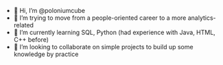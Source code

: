 - 👋 Hi, I’m @poloniumcube
- 👀 I’m trying to move from a people-oriented career to a more analytics-related
- 🌱 I’m currently learning SQL, Python (had experience with Java, HTML, C++ before)
- 💞️ I’m looking to collaborate on simple projects to build up some knowledge by practice

<!---
poloniumcube/poloniumcube is a ✨ special ✨ repository because its `README.md` (this file) appears on your GitHub profile.
You can click the Preview link to take a look at your changes.
--->
